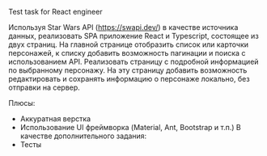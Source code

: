 Test task for React engineer

Используя Star Wars API (https://swapi.dev/) в качестве источника данных, реализовать SPA приложение React и Typescript, состоящее из двух страниц.
На главной странице отобразить список или карточки персонажей, к списку добавить возможность пагинации и поиска с использованием API.
Реализовать страницу с подробной информацией по выбранному персонажу. На эту страницу добавить возможность редактировать и сохранять информацию о персонаже локально, без отправки на сервер.

Плюсы:

- Аккуратная верстка
- Использование UI фреймворка (Material, Ant, Bootstrap и т.п.)
  В качестве дополнительного задания:
- Тесты
